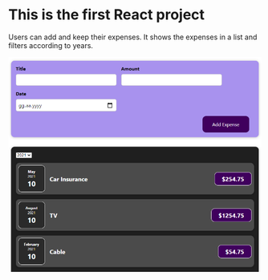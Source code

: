 # This is the first React project

Users can add and keep their expenses. It shows the expenses in a list and filters according to years.

<img src="./images/project_expense_list.png">
